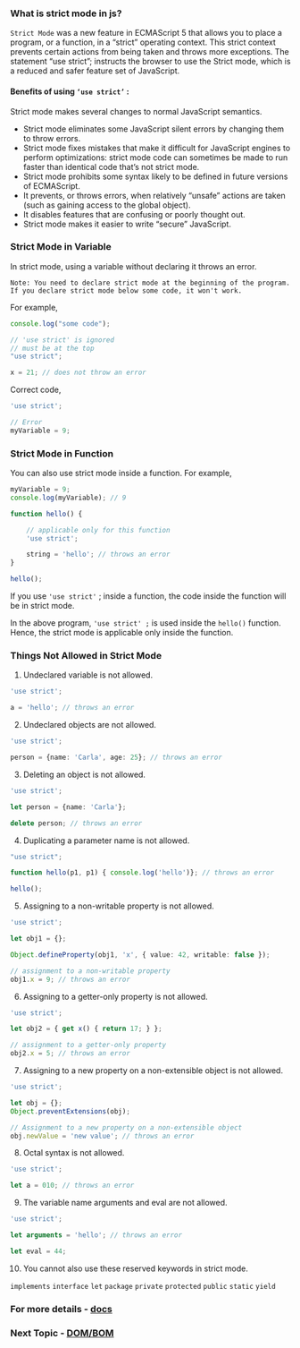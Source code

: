 ### What is strict mode in js?

`Strict Mode` was a new feature in ECMAScript 5 that allows you to place a program, or a function, in a “strict” operating context. This strict context prevents certain actions from being taken and throws more exceptions. The statement “use strict”; instructs the browser to use the Strict mode, which is a reduced and safer feature set of JavaScript.

#### Benefits of using `‘use strict’` :

Strict mode makes several changes to normal JavaScript semantics.

- Strict mode eliminates some JavaScript silent errors by changing them to throw errors.
- Strict mode fixes mistakes that make it difficult for JavaScript engines to perform optimizations: strict mode code can sometimes be made to run faster than identical code that’s not strict mode.
- Strict mode prohibits some syntax likely to be defined in future versions of ECMAScript.
- It prevents, or throws errors, when relatively “unsafe” actions are taken (such as gaining access to the global object).
- It disables features that are confusing or poorly thought out.
- Strict mode makes it easier to write “secure” JavaScript.

### Strict Mode in Variable

In strict mode, using a variable without declaring it throws an error.

`Note: You need to declare strict mode at the beginning of the program. If you declare strict mode below some code, it won't work.`

For example,

```ts
console.log("some code");

// 'use strict' is ignored
// must be at the top
"use strict";

x = 21; // does not throw an error
```

Correct code,

```ts
'use strict';

// Error
myVariable = 9;
```

### Strict Mode in Function

You can also use strict mode inside a function. For example,

```ts
myVariable = 9;
console.log(myVariable); // 9

function hello() {

    // applicable only for this function
    'use strict';

    string = 'hello'; // throws an error
}

hello();
```

If you use `'use strict'` ; inside a function, the code inside the function will be in strict mode.

In the above program, `'use strict' ;` is used inside the `hello()` function. Hence, the strict mode is applicable only inside the function.

### Things Not Allowed in Strict Mode

1. Undeclared variable is not allowed.

```ts
'use strict';

a = 'hello'; // throws an error
```

2. Undeclared objects are not allowed.

```ts
'use strict';

person = {name: 'Carla', age: 25}; // throws an error
```

3. Deleting an object is not allowed.

```ts
'use strict';

let person = {name: 'Carla'};

delete person; // throws an error
```

4. Duplicating a parameter name is not allowed.

```ts
"use strict";

function hello(p1, p1) { console.log('hello')}; // throws an error

hello();
```

5. Assigning to a non-writable property is not allowed.

```ts
'use strict';

let obj1 = {};

Object.defineProperty(obj1, 'x', { value: 42, writable: false });

// assignment to a non-writable property
obj1.x = 9; // throws an error
```

6. Assigning to a getter-only property is not allowed.

```ts
'use strict';

let obj2 = { get x() { return 17; } };

// assignment to a getter-only property
obj2.x = 5; // throws an error
```

7. Assigning to a new property on a non-extensible object is not allowed.

```ts
'use strict';

let obj = {};
Object.preventExtensions(obj);

// Assignment to a new property on a non-extensible object
obj.newValue = 'new value'; // throws an error
```

8. Octal syntax is not allowed.

```ts
'use strict';

let a = 010; // throws an error
```

9. The variable name arguments and eval are not allowed.

```ts
'use strict';

let arguments = 'hello'; // throws an error

let eval = 44;
```

10. You cannot also use these reserved keywords in strict mode.

`implements` `interface` `let` `package` `private` `protected` `public` `static` `yield`

### For more details - [docs](https://developer.mozilla.org/en-US/docs/Web/JavaScript/Reference/Strict_mode)
### Next Topic - [DOM/BOM](https://github.com/piyush-agrawal6/Javascript-Interview-Questions/blob/master/a-Intro/3-DOM-BOM.md)
